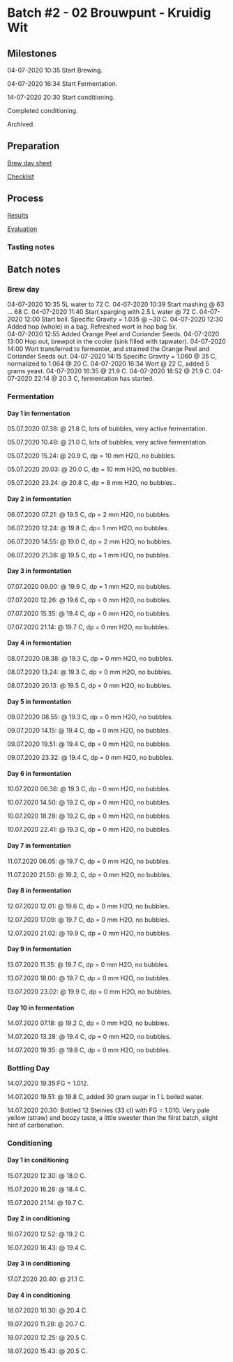 # Batch #2 - 02 Brouwpunt - Kruidig Wit

## Milestones

04-07-2020 10:35 Start Brewing.

04-07-2020 16:34 Start Fermentation.

14-07-2020 20:30 Start conditioning.

 Completed conditioning.

 Archived.

## Preparation

[Brew day sheet](./Batch_2_02_Brouwpunt_Kruidig_Wit_brew_day_sheet.pdf)

[Checklist](./Batch_2_02_Brouwpunt_Kruidig_Wit_checklist.pdf)

## Process

[Results](./Batch_2_02_Brouwpunt_Kruidig_Wit_results.pdf)

[Evaluation]()

### Tasting notes

## Batch notes

### Brew day

04-07-2020 10:35 5L water to 72 C. 
04-07-2020 10:39 Start mashing @ 63 ... 68 C. 
04-07-2020 11:40 Start sparging with 2.5 L water @ 72 C.
04-07-2020 12:00 Start boil. Specific Gravity = 1.035 @ ~30 C. 
04-07-2020 12:30 Added hop (whole) in a bag. Refreshed wort in hop bag 5x.  
04-07-2020 12:55 Added Orange Peel and Coriander Seeds. 
04-07-2020 13:00 Hop out, brewpot in the cooler (sink filled with tapwater). 
04-07-2020 14:00 Wort transferred to fermenter, and strained the Orange Peel and Coriander Seeds out. 
04-07-2020 14:15 Specific Gravity = 1.060 @ 35 C, normalized to 1.064 @ 20 C.
04-07-2020 16:34 Wort @ 22 C, added 5 grams yeast.
04-07-2020 16:35 @ 21.9 C.
04-07-2020 18:52 @ 21.9 C.
04-07-2020 22:14 @ 20.3 C, fermentation has started.

### Fermentation

#### Day 1 in fermentation

05.07.2020 07.38: @ 21.8 C, lots of bubbles, very active fermentation.

05.07.2020 10.49: @ 21.0 C, lots of bubbles, very active fermentation.

05.07.2020 15.24: @ 20.9 C, dp = 10 mm H2O, no bubbles.

05.07.2020 20.03: @ 20.0 C, dp = 10 mm H2O, no bubbles.

05.07.2020 23.24: @ 20.8 C, dp = 8 mm H2O, no bubbles..

#### Day 2 in fermentation

06.07.2020 07.21: @ 19.5 C, dp = 2 mm H2O, no bubbles.

06.07.2020 12.24: @ 19.8 C, dp= 1 mm H2O, no bubbles.

06.07.2020 14.55: @ 19.0 C, dp = 2 mm H2O, no bubbles.

06.07.2020 21.38: @ 19.5 C, dp = 1 mm H2O, no bubbles.

#### Day 3 in fermentation

07.07.2020 09.00: @ 19.9 C, dp = 1 mm H2O, no bubbles.

07.07.2020 12.26: @ 19.6 C, dp = 0 mm H2O, no bubbles.

07.07.2020 15.35: @ 19.4 C, dp = 0 mm H2O, no bubbles.

07.07.2020 21.14: @ 19.7 C, dp = 0 mm H2O, no bubbles.

#### Day 4 in fermentation

08.07.2020 08.38: @ 19.3 C, dp = 0 mm H2O, no bubbles.

08.07.2020 13.24: @ 19.3 C, dp = 0 mm H2O, no bubbles.

08.07.2020 20.13: @ 19.5 C, dp = 0 mm H2O, no bubbles.

#### Day 5 in fermentation

09.07.2020 08.55: @ 19.3 C, dp = 0 mm H2O, no bubbles.

09.07.2020 14.15: @ 19.4 C, dp = 0 mm H2O, no bubbles.

09.07.2020 19.51: @ 19.4 C, dp = 0 mm H2O, no bubbles.

09.07.2020 23.32: @ 19.4 C, dp = 0 mm H2O, no bubbles.

#### Day 6 in fermentation

10.07.2020 06.36: @ 19.3 C, dp - 0 mm H2O, no bubbles.

10.07.2020 14.50: @ 19.2 C, dp = 0 mm H2O, no bubbles.

10.07.2020 18.28: @ 19.2 C, dp = 0 mm H2O, no bubbles.

10.07.2020 22.41: @ 19.3 C, dp = 0 mm H2O, no bubbles.

#### Day 7 in fermentation

11.07.2020 06.05: @ 19.7 C, dp = 0 mm H2O, no bubbles.

11.07.2020 21.50: @ 19.2, C, dp = 0 mm H2O, no bubbles.

#### Day 8 in fermentation

12.07.2020 12.01: @ 19.6 C, dp = 0 mm H2O, no bubbles.

12.07.2020 17.09: @ 19.7 C, dp = 0 mm H2O, no bubbles.

12.07.2020 21.02: @ 19.9 C, dp = 0 mm H2O, no bubbles.

#### Day 9 in fermentation

13.07.2020 11.35: @ 19.7 C, dp = 0 mm H2O, no bubbles.

13.07.2020 18.00: @ 19.7 C, dp = 0 mm H2O, no bubbles.

13.07.2020 23.02: @ 19.9 C, dp = 0 mm H2O, no bubbles.

#### Day 10 in fermentation

14.07.2020 07.18: @ 19.2 C, dp = 0 mm H2O, no bubbles.

14.07.2020 13.28: @ 19.4 C, dp = 0 mm H2O, no bubbles.

14.07.2020 19.35: @ 19.8 C, dp = 0 mm H2O, no bubbles.

### Bottling Day

14.07.2020 19.35:FG = 1.012.

14.07.2020 19.51: @ 19.8 C,  added 30 gram sugar in 1 L boiled water. 

14.07.2020 20.30: Bottled 12 Steinies (33 cl) with FG = 1.010. Very pale yellow (straw) and boozy taste, a little sweeter than the fiirst batch, slight hint of carbonation.

### Conditioning

#### Day 1 in conditioning

15.07.2020 12.30: @ 18.0 C.

15.07.2020 16.28: @ 18.4 C.

15.07.2020 21.14: @ 19.7 C.

#### Day 2 in conditioning

16.07.2020 12.52: @ 19.2 C.

16.07.2020 16.43: @ 19.4 C.

#### Day 3 in conditioning

17.07.2020 20.40: @ 21.1 C.

#### Day 4 in conditioning

18.07.2020 10.30: @ 20.4 C.

18.07.2020 11.28: @ 20.7 C.

18.07.2020 12.25: @ 20.5 C.

18.07.2020 15.43: @ 20.5 C.
